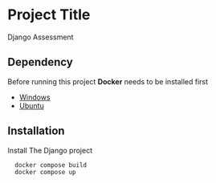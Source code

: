 
# Project Title

Django Assessment


## Dependency

Before running this project **Docker** needs to be installed first

- [Windows](https://docs.docker.com/desktop/install/windows-install/)
- [Ubuntu](https://docs.docker.com/desktop/install/linux/)



## Installation

Install The Django project

```bash
  docker compose build
  docker compose up
```
    